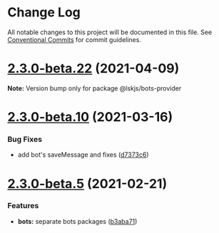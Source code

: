 # Change Log

All notable changes to this project will be documented in this file.
See [Conventional Commits](https://conventionalcommits.org) for commit guidelines.

# [2.3.0-beta.22](https://github.com/lskjs/lskjs/tree/master/packages/bots-provider/compare/v2.3.0-beta.21...v2.3.0-beta.22) (2021-04-09)

**Note:** Version bump only for package @lskjs/bots-provider





# [2.3.0-beta.10](https://github.com/lskjs/lskjs/tree/master/packages/bots-provider/compare/v2.3.0-beta.9...v2.3.0-beta.10) (2021-03-16)


### Bug Fixes

* add bot's saveMessage and fixes ([d7373c6](https://github.com/lskjs/lskjs/tree/master/packages/bots-provider/commit/d7373c6364282613c4008ff617e375bf6974c37e))





# [2.3.0-beta.5](https://github.com/lskjs/lskjs/tree/master/packages/bots-provider/compare/v2.3.0-beta.4...v2.3.0-beta.5) (2021-02-21)


### Features

* **bots:** separate bots packages ([b3aba71](https://github.com/lskjs/lskjs/tree/master/packages/bots-provider/commit/b3aba716c36ee27896685b645a0f77808fecba92))
